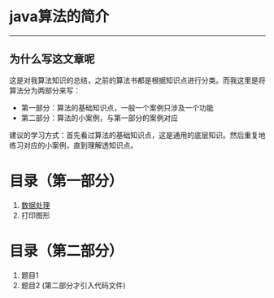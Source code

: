 ﻿# java算法的简介

---

## 为什么写这文章呢

这是对我算法知识的总结，之前的算法书都是根据知识点进行分类。而我这里是将算法分为两部分来写：

- 第一部分：算法的基础知识点，一般一个案例只涉及一个功能
- 第二部分：算法的小案例，与第一部分的案例对应

建议的学习方式：首先看过算法的基础知识点，这是通用的底层知识。然后重复地练习对应的小案例，直到理解透知识点。

# 目录（第一部分）

1. [数据处理](../doc/ProcessingData.md)
1. 打印图形

# 目录（第二部分）

1. 题目1
1. 题目2
(第二部分才引入代码文件)
